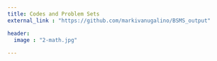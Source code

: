 ```yaml
---
title: Codes and Problem Sets
external_link : "https://github.com/markivanugalino/BSMS_output"

header:
  image : "2-math.jpg"
  
---
```

